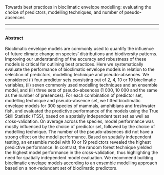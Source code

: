 
Towards best practices in bioclimatic envelope modelling: evaluating the choice of predictors, modelling techniques, and number of pseudo-absences

------------------------------------------------------------------------------------------------------------------------------------------------------------------

------------------------------------------------------------------------

#### Abstract

Bioclimatic envelope models are commonly used to quantify the influence of future climate change on species’ distributions and biodiversity patterns. Improving our understanding of the accuracy and robustness of these models is critical for outlining best practices. Here we systematically evaluate the performance of bioclimatic envelope models in relation to the selection of predictors, modelling technique and pseudo-absences. We considered (i) four predictor sets consisting out of 2, 4, 10 or 19 bioclimatic variables, (ii) seven commonly used modelling techniques and an ensemble model, and (iii) three sets of pseudo-absences (1 000, 10 000 and the same as the number of presences). For each combination of predictor set, modelling technique and pseudo-absence set, we fitted bioclimatic envelope models for 300 species of mammals, amphibians and freshwater fish, and evaluated the predictive performance of the models using the True Skill Statistic (TSS), based on a spatially independent test set as well as cross-validation. On average across the species, model performance was mostly influenced by the choice of predictor set, followed by the choice of modelling technique. The number of the pseudo-absences did not have a strong effect on the model performance. Based on spatially independent testing, an ensemble model with 10 or 19 predictors revealed the highest predictive performance. In contrast, the random forest technique yielded the highest model performance in the cross-validation, thus highlighting the need for spatially independent model evaluation. We recommend building bioclimatic envelope models according to an ensemble modelling approach based on a non-redundant set of bioclimatic predictors.
